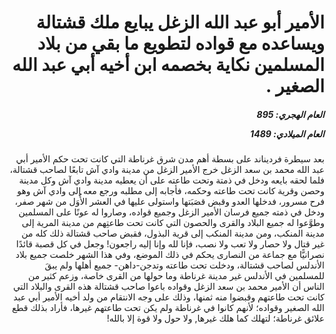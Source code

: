 <h1 dir="rtl">الأمير أبو عبد الله الزغل يبايع ملك قشتالة ويساعده مع قواده لتطويع ما بقي من بلاد المسلمين نكاية بخصمه ابن أخيه أبي عبد الله الصغير .</h1>

<h5 dir="rtl">العام الهجري:  895

العام الميلادي: 1489

</h5>

<p dir="rtl">بعد سيطرة فرديناند على بسطة أهم مدن شرق غرناطة التي كانت تحت حكم الأمير أبي عبد الله محمد بن سعد الزغل خرج الأمير الزغل من مدينة وادي آش تابعًا لصاحب قشتالة، فلما لحقه بايعه ودخل في ذمتة وتحت طاعته على أن يعطيه مدينة وادي آش وكل مدينة وحصن وقرية كانت تحت طاعته وحكمه، فأجابه إلى مطلبه ورجع معه إلى وادي آش وهو فرح مسرور، فدخلها العدو وقبض قصَبَتها واستولى عليها في العشر الأُوَل من شهر صفر، ودخل في ذمته جميع فرسان الأمير الزغل وجميع قواده، وصاروا له عونًا على المسلمين وطوَّعوا له جميع البلاد والقرى والحصون التي كانت تحت طاعتِهم من مدينة المرية إلى مدينة المنكب، ومن مدينة المنكب إلى قرية البذول، فقبض صاحب قشتالة ذلك كله من غير قتال ولا حصار ولا تعب ولا نصب، فإنا لله وإنا إليه راجعون!
وجعل في كل قصبة قائدًا نصرانيًّا مع جماعة من النصارى يحكم في ذلك الموضع، وفي هذا الشهر خلصت جميع بلاد الأندلس لصاحب قشتالة، ودخلت تحت طاعته وتدجن-داهن- جميع أهلها ولم يبقَ للمسلمين في الأندلس غير مدينة غرناطة وما حولها من القرى خاصة، وزعم كثير من الناس أن الأمير محمد بن سعد الزغل وقواده باعوا صاحب قشتالة هذه القرى والبلاد التي كانت تحت طاعتهم وقبضوا منه ثمنها، وذلك على وجه الانتقام من ولد أخيه الأمير أبي عبد الله الصغير وقواده؛ لأنهم كانوا في غرناطة ولم يكن تحت طاعتهم غيرها، فأراد بذلك قطع علائق غرناطة؛ لتهلك كما هلك غيرها, ولا حول ولا قوة إلا بالله!</p></br>
